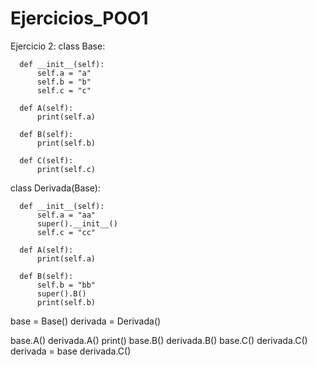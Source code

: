 # Ejercicios_POO1

Ejercicio 2:
  class Base: 

      def __init__(self): 
          self.a = "a" 
          self.b = "b" 
          self.c = "c" 

      def A(self): 
          print(self.a) 

      def B(self): 
          print(self.b) 

      def C(self): 
          print(self.c) 

  class Derivada(Base): 

      def __init__(self): 
          self.a = "aa" 
          super().__init__() 
          self.c = "cc" 

      def A(self): 
          print(self.a) 

      def B(self): 
          self.b = "bb" 
          super().B() 
          print(self.b) 

  base = Base() 
  derivada = Derivada() 

  base.A() 
  derivada.A() 
  print() 
  base.B() 
  derivada.B() 
  base.C() 
  derivada.C() 
  derivada = base 
  derivada.C() 
